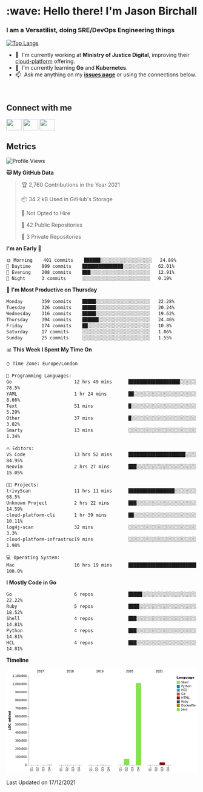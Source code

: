 <h1 align="left" id="jason-title">:wave: Hello there! I'm Jason Birchall</h1>
<h3 align="left">I am a Versatilist, doing SRE/DevOps Engineering things</h3>

[![Top Langs](https://github-readme-stats.vercel.app/api?username=jasonBirchall&show_icons=true&count_private=true&include_all_commits=true&theme=gruvbox)](https://github.com/anuraghazra/github-readme-stats)

- :office: &nbsp;I'm currently working at **Ministry of Justice Digital**, improving their [cloud-platform](https://github.com/ministryofjustice/cloud-platform) offering.
- :seedling: &nbsp;I’m currently learning **Go** and **Kubernetes**.
- :mailbox: &nbsp;Ask me anything on my **[issues page]** or using the connections below.


<br>

<h2>Connect with me</h2>
<p>
<a href="https://twitter.com/jsonBirchall" target="blank"><img align="center" src="https://cdn.jsdelivr.net/npm/simple-icons@3.0.1/icons/twitter.svg" alt="" height="30" width="40" /></a>
<a href="https://keybase.io/json0" target="blank"><img align="center" src="https://cdn.jsdelivr.net/npm/simple-icons@3.0.1/icons/keybase.svg" alt="" height="30" width="40" /></a>
<a href="https://www.reddit.com/user/kakorate" target="blank"><img align="center" src="https://cdn.jsdelivr.net/npm/simple-icons@3.0.1/icons/reddit.svg" alt="" height="30" width="40" /></a>
</p>

<h2>Metrics</h2>

<!--START_SECTION:waka-->
![Profile Views](http://img.shields.io/badge/Profile%20Views-1-blue)

**🐱 My GitHub Data** 

> 🏆 2,760 Contributions in the Year 2021
 > 
> 📦 34.2 kB Used in GitHub's Storage 
 > 
> 🚫 Not Opted to Hire
 > 
> 📜 42 Public Repositories 
 > 
> 🔑 3 Private Repositories  
 > 
**I'm an Early 🐤** 

```text
🌞 Morning    401 commits    ██████░░░░░░░░░░░░░░░░░░░   24.89% 
🌆 Daytime    999 commits    ███████████████░░░░░░░░░░   62.01% 
🌃 Evening    208 commits    ███░░░░░░░░░░░░░░░░░░░░░░   12.91% 
🌙 Night      3 commits      ░░░░░░░░░░░░░░░░░░░░░░░░░   0.19%

```
📅 **I'm Most Productive on Thursday** 

```text
Monday       359 commits    █████░░░░░░░░░░░░░░░░░░░░   22.28% 
Tuesday      326 commits    █████░░░░░░░░░░░░░░░░░░░░   20.24% 
Wednesday    316 commits    █████░░░░░░░░░░░░░░░░░░░░   19.62% 
Thursday     394 commits    ██████░░░░░░░░░░░░░░░░░░░   24.46% 
Friday       174 commits    ██░░░░░░░░░░░░░░░░░░░░░░░   10.8% 
Saturday     17 commits     ░░░░░░░░░░░░░░░░░░░░░░░░░   1.06% 
Sunday       25 commits     ░░░░░░░░░░░░░░░░░░░░░░░░░   1.55%

```


📊 **This Week I Spent My Time On** 

```text
⌚︎ Time Zone: Europe/London

💬 Programming Languages: 
Go                       12 hrs 49 mins      ███████████████████░░░░░░   78.5% 
YAML                     1 hr 24 mins        ██░░░░░░░░░░░░░░░░░░░░░░░   8.66% 
Text                     51 mins             █░░░░░░░░░░░░░░░░░░░░░░░░   5.29% 
Other                    37 mins             █░░░░░░░░░░░░░░░░░░░░░░░░   3.82% 
Smarty                   13 mins             ░░░░░░░░░░░░░░░░░░░░░░░░░   1.34%

🔥 Editors: 
VS Code                  13 hrs 52 mins      █████████████████████░░░░   84.95% 
Neovim                   2 hrs 27 mins       ███░░░░░░░░░░░░░░░░░░░░░░   15.05%

🐱‍💻 Projects: 
trivyScan                11 hrs 11 mins      █████████████████░░░░░░░░   68.5% 
Unknown Project          2 hrs 22 mins       ███░░░░░░░░░░░░░░░░░░░░░░   14.59% 
cloud-platform-cli       1 hr 39 mins        ██░░░░░░░░░░░░░░░░░░░░░░░   10.11% 
log4j-scan               32 mins             ░░░░░░░░░░░░░░░░░░░░░░░░░   3.3% 
cloud-platform-infrastruc19 mins             ░░░░░░░░░░░░░░░░░░░░░░░░░   1.98%

💻 Operating System: 
Mac                      16 hrs 19 mins      █████████████████████████   100.0%

```

**I Mostly Code in Go** 

```text
Go                       6 repos             █████░░░░░░░░░░░░░░░░░░░░   22.22% 
Ruby                     5 repos             ████░░░░░░░░░░░░░░░░░░░░░   18.52% 
Shell                    4 repos             ███░░░░░░░░░░░░░░░░░░░░░░   14.81% 
Python                   4 repos             ███░░░░░░░░░░░░░░░░░░░░░░   14.81% 
HCL                      4 repos             ███░░░░░░░░░░░░░░░░░░░░░░   14.81%

```


**Timeline**

![Chart not found](https://raw.githubusercontent.com/jasonBirchall/jasonBirchall/main/charts/bar_graph.png) 


 Last Updated on 17/12/2021
<!--END_SECTION:waka-->

<!-- links -->

[issues page]: https://github.com/jasonBirchall/jasonBirchall/issues "jasonBirchall/issues"
